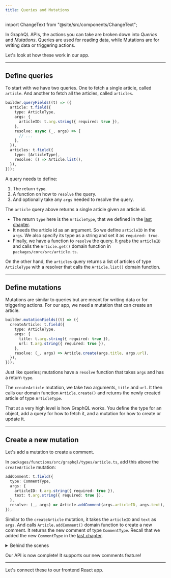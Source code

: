 ```yaml
---
title: Queries and Mutations
---
```


import ChangeText from "@site/src/components/ChangeText";

In GraphQL APIs, the actions you can take are broken down into _Queries_ and _Mutations_. Queries are used for reading data, while Mutations are for writing data or triggering actions.

Let's look at how these work in our app.

---

## Define queries

To start with we have two queries. One to fetch a single article, called `article`. And another to fetch all the articles, called `articles`.

```ts title="packages/functions/src/graphql/types/article.ts" {2,11}
builder.queryFields((t) => ({
  article: t.field({
    type: ArticleType,
    args: {
      articleID: t.arg.string({ required: true }),
    },
    resolve: async (_, args) => {
      // ...
    },
  }),
  articles: t.field({
    type: [ArticleType],
    resolve: () => Article.list(),
  }),
}));
```

A query needs to define:

1. The return `type`.
2. A function on how to `resolve` the query.
3. And optionally take any `args` needed to resolve the query.

The `article` query above returns a single article given an article id.

- The return `type` here is the `ArticleType`, that we defined in the [last chapter](add-api-types.md#defining-types).
- It needs the article id as an argument. So we define `articleID` in the `args`. We also specify its type as a string and set it as `required: true`.
- Finally, we have a function to `resolve` the query. It grabs the `articleID` and calls the `Article.get()` domain function in `packages/core/src/article.ts`.

On the other hand, the `articles` query returns a list of articles of type `ArticleType` with a resolver that calls the `Article.list()` domain function.

---

## Define mutations

Mutations are similar to queries but are meant for writing data or for triggering actions. For our app, we need a mutation that can create an article.

```ts title="packages/functions/src/graphql/types/article.ts"
builder.mutationFields((t) => ({
  createArticle: t.field({
    type: ArticleType,
    args: {
      title: t.arg.string({ required: true }),
      url: t.arg.string({ required: true }),
    },
    resolve: (_, args) => Article.create(args.title, args.url),
  }),
}));
```

Just like queries; mutations have a `resolve` function that takes `args` and has a return `type`.

The `createArticle` mutation, we take two arguments, `title` and `url`. It then calls our domain function `Article.create()` and returns the newly created article of type `ArticleType`.

That at a very high level is how GraphQL works. You define the type for an object, add a query for how to fetch it, and a mutation for how to create or update it.

---

## Create a new mutation

Let's add a mutation to create a comment.

<ChangeText>

In `packages/functions/src/graphql/types/article.ts`, add this above the `createArticle` mutation:

</ChangeText>

```ts title="packages/functions/src/graphql/types/article.ts"
addComment: t.field({
  type: CommentType,
  args: {
    articleID: t.arg.string({ required: true }),
    text: t.arg.string({ required: true }),
  },
  resolve: (_, args) => Article.addComment(args.articleID, args.text),
}),
```

Similar to the `createArticle` mutation, it takes the `articleID` and `text` as `args`. And calls `Article.addComment()` domain function to create a new comment. It returns the new comment of type `CommentType`. Recall that we added the new `CommentType` in the [last chapter](add-api-types.md#create-a-comment-type).

<details>
<summary>Behind the scenes</summary>

We have some tips on how to design GraphQL APIs before we move on.

GraphQL API design is a little different from REST API design.

In the case of REST APIs, you are designing around single HTTP requests. So it makes more sense to create endpoints that do a lot of things together.

However, in GraphQL, clients can always batch multiple calls together in a single request. So it's important to be thoughtful about how you design your API.

Queries tend to be a bit more straight forward. You typically are just describing all the entities in your system and how they relate.

While, mutations can be a bit trickier to design. It makes more sense to provide specific mutations that correlate to business actions.

For example, instead of a generic `updateArticle` method, it makes more sense to write specific mutations like `updateArticleTitle` and `updateArticleUrl`. This is because:

1. Our frontend can make granular changes.
2. And if we trigger both the mutations, the frontend GraphQL client can just batch them together.

So we get the best of both worlds!

If you want to learn more about GraphQL schema design, make sure to [check out this fantastic video](https://youtu.be/pJamhW2xPYw).

</details>

Our API is now complete! It supports our new comments feature!

---

Let's connect these to our frontend React app.
